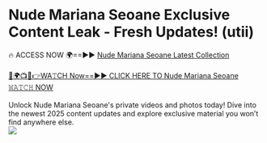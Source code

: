 # Nude Mariana Seoane Exclusive Content Leak - Fresh Updates! (utii)

🔥 ACCESS NOW 🌍==►► <a href="https://tinyurl.com/2mz8nhtm" rel="nofollow">Nude Mariana Seoane Latest Collection</a>
<br><br>
[🔴🌍📺📱👉WA𝚃CH Now==►► CLICK HERE TO Nude Mariana Seoane 𝚆𝙰𝚃𝙲𝙷 NOW](https://tinyurl.com/2mz8nhtm)
<br><br>
Unlock Nude Mariana Seoane's private videos and photos today! Dive into the newest 2025 content updates and explore exclusive material you won’t find anywhere else.
<br>
<a href="https://tinyurl.com/2mz8nhtm" rel="nofollow" data-target="animated-image.originalLink"><img src="https://camo.githubusercontent.com/8a4f000d20f83aca3bf7ec5f350d767afa0574a8a352519fd8cfa583a6f93a33/68747470733a2f2f692e696d6775722e636f6d2f644a486b345a712e676966" data-canonical-src="https://i.imgur.com/dJHk4Zq.gif" style="max-width: 100%; display: inline-block;" data-target="animated-image.originalImage"></a>
<br>
